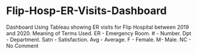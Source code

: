 # Flip-Hosp-ER-Visits-Dashboard
Dashboard Using Tableau showing ER visits for Flip Hospital between 2019 and 2020.
Meaning of Terms Used. ER - Emergency Room. # - Number. Dpt - Department. Satn - Satisfaction. Avg - Average. F - Female. M- Male. NC - No Comment
